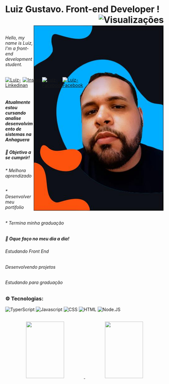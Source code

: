 # Luiz Gustavo. Front-end Developer ! <img align="right" src="https://komarev.com/ghpvc/?username=lgluiz1&color=yellow" alt="Visualizações" /> </p> 
<div style="align="right">
<img align="right" height="590em" src="https://github.com/lgluiz1/portifolio-01/blob/main/img/perfilgit.jpg" /><p align="left"> </p> <br>
</div> 

###### Hello, my name is Luiz, I'm a front-end development student.

<div style="display: flex; align-itens:center">
  <a href="https://www.linkedin.com/in/luiz-gustavo-238b42265/" target="_blank">
<img align="center" alt="Luiz-Linkedin" src="https://img.shields.io/badge/LinkedIn-0077B5?style=for-the-badge&logo=linkedin&logoColor=white"></a> 
  <a href="https://www.instagram.com/lgluiz1/" target="_blank">
  <img align="center" alt="Instagran" src="https://img.shields.io/badge/Instagram-E4405F?style=for-the-badge&logo=instagram&logoColor=white"></a>
 <a href="https://www.facebook.com/Lgluiz1" target="_blank">
  <img align="center" alt="Luiz-Facebook" src="https://img.shields.io/badge/Facebook-1877F2?style=for-the-badge&logo=facebook&logoColor=white"></a>
                                                                                                                                              <a href="https://api.whatsapp.com/send?phone=5521981206823&text=Ol%C3%A1%20Vim%20fala%20com%20voc%C3%AA!%20Achei%20seu%20numero%20no%20GitHub" target="_blank">
  <img align="center" alt="Luiz-Facebook" src="https://img.shields.io/badge/WhatsApp-25D366?style=for-the-badge&logo=whatsapp&logoColor=white"></a>

</div> 
<br>

##### Atualmente estou cursando analise desenvolvimento de sistemas na Anhaguera </p></div>




#####   🚀 Objetivo a se cumprir!                       
######   * Melhora aprendizado
######   * Desenvolver meu portifolio
######   * Termina minha graduação 
##
 ##### 📖 Oque faço no meu dia a dia!
######   Estudando Front End
######   Desenvolvendo projetos
######   Estudando para graduação

##

### ⚙️ Tecnologias:
![TyperScript](https://img.shields.io/badge/TypeScript-007ACC?style=for-the-badge&logo=typescript&logoColor=white)
![Javascript](https://img.shields.io/badge/JavaScript-323330?style=for-the-badge&logo=javascript&logoColor=F7DF1E)
![CSS](https://img.shields.io/badge/CSS-239120?&style=for-the-badge&logo=css3&logoColor=white)
![HTML](https://img.shields.io/badge/HTML-239120?style=for-the-badge&logo=html5&logoColor=white)
![Node.JS](https://img.shields.io/badge/Node.js-43853D?style=for-the-badge&logo=node.js&logoColor=white
)                                                                                                                                    


##

<div align="center">
  <a href="https://github.com/lgluiz1">
  <img width="49%" height="180em" src="https://github-readme-stats.vercel.app/api?username=lgluiz1&show_icons=true&theme=tokyonight&include_all_commits=false&count_private=true"/>
  <img width="49%" height="180em" src="https://github-readme-stats.vercel.app/api/top-langs/?username=lgluiz1&layout=compact&langs_count=7&theme=tokyonight"/>
</div>
